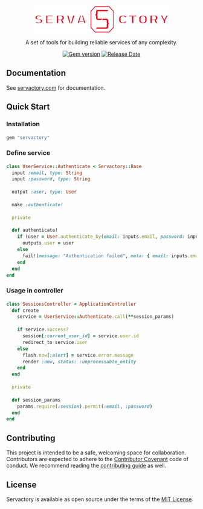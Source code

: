 <p align="center">
  <a href="https://servactory.com" target="_blank">
    <picture>
      <source media="(prefers-color-scheme: dark)" srcset="https://raw.githubusercontent.com/servactory/servactory/main/.github/logo-dark.svg">
      <source media="(prefers-color-scheme: light)" srcset="https://raw.githubusercontent.com/servactory/servactory/main/.github/logo-light.svg">
      <img alt="Servactory" src="https://raw.githubusercontent.com/servactory/servactory/main/.github/logo-light.svg" width="350" height="70" style="max-width: 100%;">
    </picture>
  </a>
</p>

<p align="center">
  A set of tools for building reliable services of any complexity.
</p>

<p align="center">
  <a href="https://rubygems.org/gems/servactory"><img src="https://img.shields.io/gem/v/servactory?logo=rubygems&logoColor=fff" alt="Gem version"></a>
  <a href="https://github.com/servactory/servactory/releases"><img src="https://img.shields.io/github/release-date/servactory/servactory" alt="Release Date"></a>
</p>

## Documentation

See [servactory.com](https://servactory.com) for documentation.

## Quick Start

### Installation

```ruby
gem "servactory"
```

### Define service

```ruby
class UserService::Authenticate < Servactory::Base
  input :email, type: String
  input :password, type: String

  output :user, type: User

  make :authenticate!

  private

  def authenticate!
    if (user = User.authenticate_by(email: inputs.email, password: inputs.password)).present?
      outputs.user = user
    else
      fail!(message: "Authentication failed", meta: { email: inputs.email })
    end
  end
end
```

### Usage in controller

```ruby
class SessionsController < ApplicationController
  def create
    service = UserService::Authenticate.call(**session_params)

    if service.success?
      session[:current_user_id] = service.user.id
      redirect_to service.user
    else
      flash.now[:alert] = service.error.message
      render :new, status: :unprocessable_entity
    end
  end

  private

  def session_params
    params.require(:session).permit(:email, :password)
  end
end
```

## Contributing

This project is intended to be a safe, welcoming space for collaboration. 
Contributors are expected to adhere to the [Contributor Covenant](http://contributor-covenant.org) code of conduct. 
We recommend reading the [contributing guide](https://servactory.com/CONTRIBUTING) as well.

## License

Servactory is available as open source under the terms of the [MIT License](http://opensource.org/licenses/MIT).
